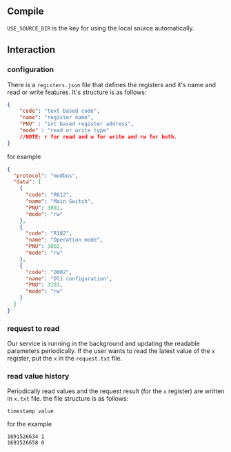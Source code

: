 
## Compile 

`USE_SOURCE_DIR` is the key for using the local source automatically. 


## Interaction

### configuration

There is a `registers.json` file that defines the registers and it's name and read or write features. It's structure is as follows:

```json
{
    "code": "text based code",
    "name": "register name",
    "PNU" : "int based register address",
    "mode" : "read or write type"
    //NOTE: r for read and w for write and rw for both.
}
```
for example 

```json
{
  "protocol": "modbus",
  "data": [
    {
      "code": "R012",
      "name": "Main Switch",
      "PNU": 3001,
      "mode": "rw"
    },
    {
      "code": "R102",
      "name": "Operation mode",
      "PNU": 3002,
      "mode": "rw"
    },
    {
      "code": "O002",
      "name": "Dl1 configuration",
      "PNU": 3101,
      "mode": "rw"
    }
  ]
}

```


### request to read

Our service is running in the background and updating the readable parameters periodically. If the user wants to read the latest value of the `x` register, put the `x` in the `request.txt` file. 

### read value history

Periodically read values and the request result (for the `x` register) are written in `x.txt` file. the file structure is as follows:
```file
timestamp value
```
for the example
```file
1691526634 1
1691526658 0
```
